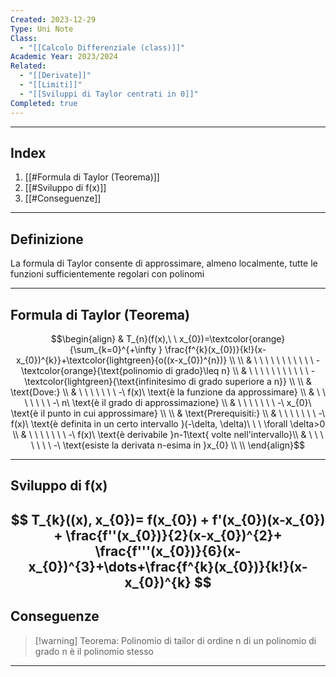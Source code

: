 ```yaml
---
Created: 2023-12-29
Type: Uni Note
Class:
  - "[[Calcolo Differenziale (class)]]"
Academic Year: 2023/2024
Related:
  - "[[Derivate]]"
  - "[[Limiti]]"
  - "[[Sviluppi di Taylor centrati in 0]]"
Completed: true
---
```

---
## Index
1. [[#Formula di Taylor (Teorema)]]
2. [[#Sviluppo di f(x)]]
3. [[#Conseguenze]]

---
## Definizione
La formula di Taylor consente di approssimare, almeno localmente, tutte le funzioni sufficientemente regolari con polinomi

---
## Formula di Taylor (Teorema)

$$\begin{align}
& T_{n}(f(x),\ \ x_{0})=\textcolor{orange}{\sum_{k=0}^{+\infty } \frac{f^{k}(x_{0})}{k!}(x-x_{0})^{k}}+\textcolor{lightgreen}{o((x-x_{0})^{n})} \\ \\
& \ \ \ \ \ \ \ \ \ \ \ - \textcolor{orange}{\text{polinomio di grado}\leq n} \\ 
& \ \ \ \ \ \ \ \ \ \ \ - \textcolor{lightgreen}{\text{infinitesimo di grado superiore a n}} \\ \\
& \text{Dove:} \\
& \ \ \ \ \ \ \ -\ f(x)\ \text{è la funzione da approssimare} \\
& \ \ \ \ \ \ \ -\ n\ \text{è il grado di approssimazione} \\
& \ \ \ \ \ \ \ -\ x_{0}\ \text{è il punto in cui approssimare} \\ \\
& \text{Prerequisiti:} \\
& \ \ \ \ \ \ \ -\ f(x)\ \text{è definita in un certo intervallo }(-\delta, \delta)\ \ \ \forall \delta>0 \\
& \ \ \ \ \ \ \ -\ f(x)\ \text{è derivabile }n-1\text{ volte nell'intervallo}\\
& \ \ \ \ \ \ \ -\ \text{esiste la derivata n-esima in }x_{0} \\ \\
\end{align}$$

---
## Sviluppo di f(x)
$$
T_{k}((x), x_{0})= f(x_{0}) + f'(x_{0})(x-x_{0}) + \frac{f''(x_{0})}{2}(x-x_{0})^{2}+ \frac{f'''(x_{0})}{6}(x-x_{0})^{3}+\dots+\frac{f^{k}(x_{0})}{k!}(x-x_{0})^{k}
$$
---
## Conseguenze

>[!warning] Teorema:
> Polinomio di tailor di ordine n di un polinomio di grado n è il polinomio stesso

---
